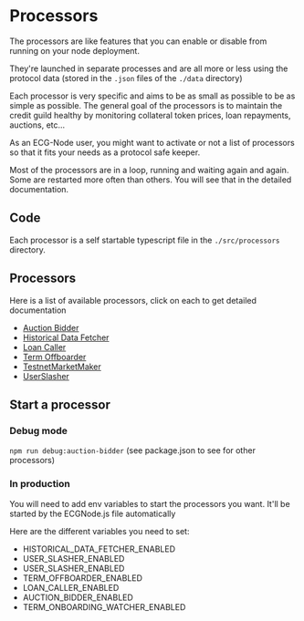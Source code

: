 # Processors

The processors are like features that you can enable or disable from running on your node deployment.

They're launched in separate processes and are all more or less using the protocol data (stored in the `.json` files of the `./data` directory)

Each processor is very specific and aims to be as small as possible to be as simple as possible. The general goal of the processors is to maintain the credit guild healthy by monitoring collateral token prices, loan repayments, auctions, etc...

As an ECG-Node user, you might want to activate or not a list of processors so that it fits your needs as a protocol safe keeper.

Most of the processors are in a loop, running and waiting again and again. Some are restarted more often than others. You will see that in the detailed documentation.

## Code

Each processor is a self startable typescript file in the `./src/processors` directory.

## Processors

Here is a list of available processors, click on each to get detailed documentation

- [Auction Bidder](./auction-bidder.md)
- [Historical Data Fetcher](./historical-data-fetcher.md)
- [Loan Caller](./loan-caller.md)
- [Term Offboarder](./term-offboarder.md)
- [TestnetMarketMaker](./testnet-market-maker.md)
- [UserSlasher](./user-slasher.md)

## Start a processor

### Debug mode 

`npm run debug:auction-bidder` (see package.json to see for other processors)

### In production

You will need to add env variables to start the processors you want. It'll be started by the ECGNode.js file automatically

Here are the different variables you need to set:

- HISTORICAL_DATA_FETCHER_ENABLED
- USER_SLASHER_ENABLED
- USER_SLASHER_ENABLED
- TERM_OFFBOARDER_ENABLED
- LOAN_CALLER_ENABLED
- AUCTION_BIDDER_ENABLED
- TERM_ONBOARDING_WATCHER_ENABLED
